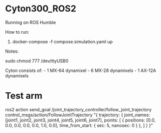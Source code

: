 # Cyton300_ROS2

Running on ROS Humble

How to run:
1. docker-compose -f compose.simulation.yaml up

Notes:

sudo chmod 777 /dev/ttyUSB0


Cyton consists of: 
    - 1 MX-64 dynamixel
    - 6 MX-28 dynamixels
    - 1 AX-12A dynamixels

# Test arm

ros2 action send_goal /joint_trajectory_controller/follow_joint_trajectory control_msgs/action/FollowJointTrajectory "{
  trajectory: {
    joint_names: [joint1, joint2, joint3, joint4, joint5, joint6, joint7],
    points: [
        { positions: [0.0, 0.0, 0.0, 0.0, 0.0, 1.0, 0.0], time_from_start: { sec: 5, nanosec: 0 } },
    ]
  }
}"
